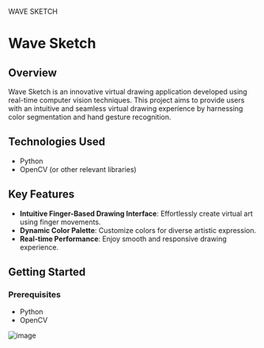 WAVE SKETCH

# Wave Sketch

## Overview

Wave Sketch is an innovative virtual drawing application developed using real-time computer vision techniques. This project aims to provide users with an intuitive and seamless virtual drawing experience by harnessing color segmentation and hand gesture recognition.

## Technologies Used

- Python
- OpenCV (or other relevant libraries)

## Key Features

- **Intuitive Finger-Based Drawing Interface**: Effortlessly create virtual art using finger movements.
- **Dynamic Color Palette**: Customize colors for diverse artistic expression.
- **Real-time Performance**: Enjoy smooth and responsive drawing experience.

## Getting Started

### Prerequisites

- Python 
- OpenCV 



![image](https://github.com/abheer18/virtual_-sketechpad/assets/72267713/4931a045-221c-4dcb-a4e1-4c2d8b1c4c3f)
